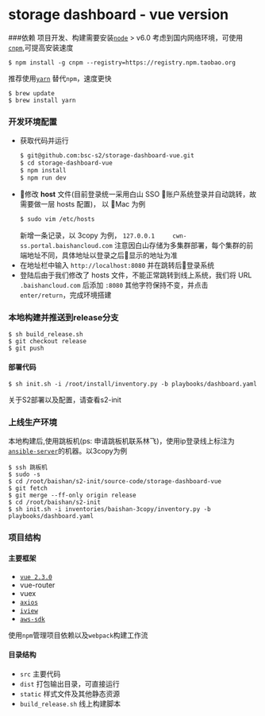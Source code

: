 # storage dashboard - vue version
###依赖
项目开发、构建需要安装[`node`](https://nodejs.org/zh-cn/)  > v6.0
考虑到国内网络环境，可使用[`cnpm`](https://npm.taobao.org/),可提高安装速度

    $ npm install -g cnpm --registry=https://registry.npm.taobao.org

推荐使用[`yarn`](https://yarnpkg.com) 替代`npm`，速度更快

    $ brew update
    $ brew install yarn

### 开发环境配置

- 获取代码并运行
    ```bash
    $ git@github.com:bsc-s2/storage-dashboard-vue.git
    $ cd storage-dashboard-vue
    $ npm install
    $ npm run dev
    ```
- 修改 **host** 文件(目前登录统一采用白山 SSO 账户系统登录并自动跳转，故需要做一层 hosts 配置)， 以 Mac 为例
    ```bash
    $ sudo vim /etc/hosts
    ```
    新增一条记录，以 3copy 为例， ```127.0.0.1     cwn-ss.portal.baishancloud.com```
    注意因白山存储为多集群部署，每个集群的前端地址不同，具体地址以登录之后显示的地址为准
- 在地址栏中输入 ```http://localhost:8080``` 并在跳转后登录系统
- 登陆后由于我们修改了 hosts 文件，不能正常跳转到线上系统，我们将 URL ```.baishancloud.com``` 后添加 ```:8080``` 其他字符保持不变，并点击 ```enter/return```，完成环境搭建

### 本地构建并推送到release分支

	$ sh build_release.sh
	$ git checkout release
	$ git push

#### 部署代码

    $ sh init.sh -i /root/install/inventory.py -b playbooks/dashboard.yaml

关于S2部署以及配置，请查看s2-init

### 上线生产环境
本地构建后,使用跳板机(ps: 申请跳板机联系林飞)，使用ip登录线上标注为[`ansible-server`](https://github.com/bsc-s2/s2-init/blob/master/inventories/all-node.md)的机器。以3copy为例

    $ ssh 跳板机
    $ sudo -s
    $ cd /root/baishan/s2-init/source-code/storage-dashboard-vue
    $ git fetch
    $ git merge --ff-only origin release
    $ cd /root/baishan/s2-init
    $ sh init.sh -i inventories/baishan-3copy/inventory.py -b playbooks/dashboard.yaml

### 项目结构
#### 主要框架
- [`vue 2.3.0`](https://vuejs.org/)
- vue-router
- vuex
- [`axios`](https://github.com/mzabriskie/axios)
- [`iview`](https://www.iviewui.com/components/grid)
- [`aws-sdk`](http://docs.aws.amazon.com/AWSJavaScriptSDK/latest/AWS/S3.html)

使用`npm`管理项目依赖以及`webpack`构建工作流
#### 目录结构
- `src` 主要代码
- `dist` 打包输出目录，可直接运行
- `static` 样式文件及其他静态资源
- `build_release.sh` 线上构建脚本
